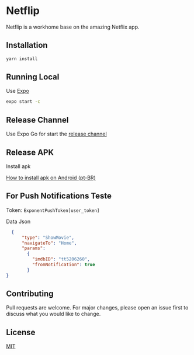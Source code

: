 # Netflip

Netflip is a workhome base on the amazing Netflix app.

## Installation

```bash
yarn install
```

## Running Local

Use [Expo](https://docs.expo.dev/get-started/installation/)

```bash
expo start -c
```
## Release Channel
Use Expo Go for start the [release channel](https://expo.dev/@flipexpo/netflip?serviceType=classic&distribution=expo-go&release-channel=netflip_alfa)

## Release APK
Install apk

[How to install apk on Android (pt-BR)](https://canaltech.com.br/android/como-instalar-um-apk-no-android/)

## For Push Notifications Teste

Token: `ExponentPushToken[user_token]`

Data Json 
```json
  { 
      "type": "ShowMovie", 
      "navigateTo": "Home", 
      "params": 
        { 
          "imdbID": "tt5206260", 
          "fromNotification": true
        }
}
```

## Contributing
Pull requests are welcome. For major changes, please open an issue first to discuss what you would like to change.

## License
[MIT](https://choosealicense.com/licenses/mit/)
